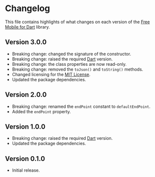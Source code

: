 # Changelog
This file contains highlights of what changes on each version of the [Free Mobile for Dart](https://github.com/cedx/free-mobile.dart) library.

## Version 3.0.0
- Breaking change: changed the signature of the constructor.
- Breaking change: raised the required [Dart](https://www.dartlang.org) version.
- Breaking change: the class properties are now read-only.
- Breaking change: removed the `toJson()` and `toString()` methods.
- Changed licensing for the [MIT License](https://opensource.org/licenses/MIT).
- Updated the package dependencies.

## Version 2.0.0
- Breaking change: renamed the `endPoint` constant to `defaultEndPoint`.
- Added the `endPoint` property.

## Version 1.0.0
- Breaking change: raised the required [Dart](https://www.dartlang.org) version.
- Updated the package dependencies.

## Version 0.1.0
- Initial release.

